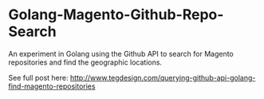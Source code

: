 Golang-Magento-Github-Repo-Search
=================================

An experiment in Golang using the Github API to search for Magento repositories and find the geographic locations.

See full post here:
http://www.tegdesign.com/querying-github-api-golang-find-magento-repositories
